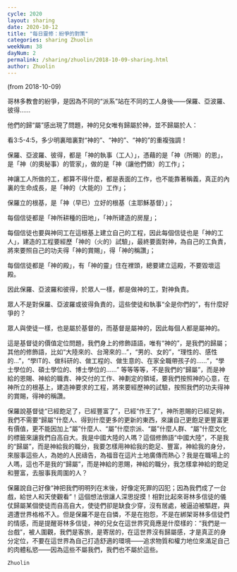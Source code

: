 ```yaml
---
cycle: 2020
layout: sharing
date: 2020-10-12
title: "每日靈修：紛爭的對策"
categories: sharing Zhuolin
weekNum: 38
dayNum: 2
permalink: /sharing/zhuolin/2018-10-09-sharing.html
author: Zhuolin
---
```

(from 2018-10-09)

哥林多教會的紛爭，是因為不同的“派系”站在不同的工人身後——保羅、亞波羅、彼得……

他們的歸“屬”感出現了問題，神的兒女唯有歸屬於神，並不歸屬於人：

看3:5-4:5，多少明裏暗裏對“神的”、“神的”、“神的”的重複強調！

保羅、亞波羅、彼得，都是「神的執事（工人）」，憑藉的是「神（所賜）的恩」，是「神（的奧秘事）的管家」，做的是「神（讓他們做）的工作」；

神讓工人所做的工，都算不得什麼，都是表面的工作，也不能靠著稱義，真正的內裏的生命成長，是「神的（大能的）工作」；

保羅立的根基，是「神（早已）立好的根基（主耶穌基督）」；

每個信徒都是「神所耕種的田地」，「神所建造的房屋」；

每個信徒也要與神同工在這根基上建立自己的工程，因此每個信徒也是「神的工人」，建造的工程要經歷「神的（火的）試驗」，最終要面對神，為自己的工負責，將來要照自己的功夫得「神的賞賜」，得「神的稱讚」；

每個信徒都是「神的殿」，有「神的靈」住在裡頭，總要建立這殿，不要毀壞這殿。

因此保羅、亞波羅和彼得，於眾人一樣，都是做神的工，對神負責。

眾人不是對保羅、亞波羅或彼得負責的，這些使徒和執事“全是你們的”，有什麼好爭的？

眾人與使徒一樣，也是屬於基督的，而基督是屬神的，因此每個人都是屬神的。

這是基督徒的價值定位問題，我們身上的修飾語語，唯有“神的”，是我們的歸屬；其他的修飾語，比如“大陸來的、台灣來的…”，“男的、女的”，“理性的、感性的…”，“學IT的、做科研的、做工程的、做生意的、在家全職帶孩子的……”，“學士學位的、碩士學位的、博士學位的……” 等等等等，不是我們的“歸屬”，而是神給的恩賜、神給的職責、神交付的工作、神劃定的領域，要我們按照神的心意，在神所立的根基上，建造神要求的工程，將來要經歷神的試驗，按照我們的功夫得神的賞賜，得神的稱讚。

保羅說基督徒“已經飽足了，已經豐富了”，已經“作王了”，神所恩賜的已經足夠，我們不需要“歸屬”什麼人、得到什麼更多的更新的東西，來讓自己更飽足更豐富更有價值，更不能因加上“屬”什麼人、“屬”什麼宗派、“屬”什麼人群、“屬”什麼文化的標籤來讓我們自高自大。我是中國大陸的人嗎？這個修飾語“中國大陸”，不是我的“歸屬”，而是神給我的職分，我要怎樣用神給我的飽足、豐富，神給我的身分，來服事這些人，為她的人民禱告，為福音在這片土地廣傳而熱心？我是在職場上的人嗎，這也不是我的“歸屬”，而是神給的恩賜，神給的職分，我怎樣拿神給的飽足和豐富，去服事我周圍的人？

保羅說自己好像“神把我們明明列在末後，好像定死罪的囚犯；因為我們成了一台戲，給世人和天使觀看”！這個想法很讓人深思捉摸！相對比起來哥林多信徒的儀仗歸屬某個使徒而自高自大，使徒們卻是缺食少穿，沒有居處，被逼迫被驅趕，與週遭世界格格不入。但是保羅不是在自憐，不是在抱怨，不是在綁架哥林多信徒們的情感，而是提醒哥林多信徒，神的兒女在這世界究竟應是什麼樣的：“我們是一台戲”，被人圍觀，我們是客旅，是寄居的，在這世界沒有歸屬感，才是真正的身分定位，不要在這世界為自己打造舒適的環境——追求物質和權力地位來滿足自己的肉體私慾——因為這些不屬我們，我們也不屬於這些。

`Zhuolin`
